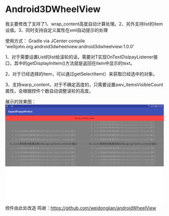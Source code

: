 # Android3DWheelView
我主要修改了支持了1、wrap_content高度自动计算处理。2、另外支持list的item设值。3、同时支持自定义属性在xml自动提示的处理

使用方式：
Gradle via JCenter
compile 'wellijohn.org.android3dwheelview:android3dwheelview:1.0.0'

1、对于需要设置List<T extends Object>的list给滚轮的话，需要对T实现OnTextDislpayListener接口，其中的getDisplayInItem()方法就是返回在item中显示的text。

2、对于已经选择的item，可以通过getSelectItem(）来获取已经选中的对象。

3、支持warp_content，对于不确定高度的，只需要设置awv_itemsVisibleCount属性，会根据控件个数自动调整滚轮的高度。

展示的效果图：
![](https://raw.githubusercontent.com/WelliJohn/Android3DWheelView/master/screenshots/Screenshot_20170521-230807.png)控件由此处改造 鸣谢：https://github.com/weidongjian/androidWheelView


